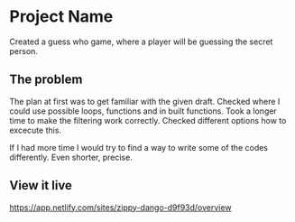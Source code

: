 # Project Name

Created a guess who game, where a player will be guessing the secret person.

## The problem

The plan at first was to get familiar with the given draft. Checked where I could use possible loops, functions and in built functions. Took a longer time to make the filtering work correctly. Checked different options how to excecute this. 

If I had more time I would try to find a way to write some of the codes differently. Even shorter, precise. 

## View it live

https://app.netlify.com/sites/zippy-dango-d9f93d/overview
